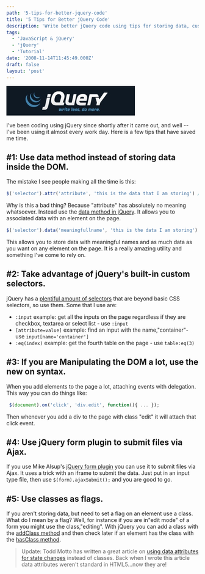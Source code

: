 ```yaml
---
path: '5-tips-for-better-jquery-code'
title: '5 Tips for Better jQuery Code'
description: 'Write better jQuery code using tips for storing data, custom selectors, ajax file forms and livequery plugin.'
tags:
  - 'JavaScript & jQuery'
  - 'jQuery'
  - 'Tutorial'
date: '2008-11-14T11:45:49.000Z'
draft: false
layout: 'post'
---
```


![](./logo-jquery.jpg)

I've been coding using jQuery since shortly after it came out, and well -- I've been using it almost every work day. Here is a few tips that have saved me time.

## #1: Use data method instead of storing data inside the DOM.

The mistake I see people making all the time is this:

```js
$('selector').attr('attribute', 'this is the data that I am storing') // then later getting that data with $('selector').attr('attribute');
```

Why is this a bad thing? Because "attribute" has absolutely no meaning whatsoever. Instead use the [data method in jQuery](http://api.jquery.com/jQuery.data/). It allows you to associated data with an element on the page.

```js
$('selector').data('meaningfullname', 'this is the data I am storing') // then later getting the data with $('selector').data('meaningfullname');
```

This allows you to store data with meaningful names and as much data as you want on any element on the page. It is a really amazing utility and something I've come to rely on.

## #2: Take advantage of jQuery's built-in custom selectors.

jQuery has a [plentiful amount of selectors](http://api.jquery.com/category/selectors/) that are beyond basic CSS selectors, so use them. Some that I use are:

- `:input` example: get all the inputs on the page regardless if they are checkbox, textarea or select list - use `:input`
- `[attribute=value]` example: find an input with the name,"container"- use `input[name='container']`
- `:eq(index)` example: get the fourth table on the page - use `table:eq(3)`

## #3: If you are Manipulating the DOM a lot, use the new on syntax.

When you add elements to the page a lot, attaching events with delegation. This way you can do things like:

```js
 $(document).on('click', 'div.edit', function(){ ... });
```

Then whenever you add a div to the page with class "edit" it will attach that click event.

## #4: Use jQuery form plugin to submit files via Ajax.

If you use Mike Alsup's [jQuery form plugin](http://malsup.com/jquery/form/) you can use it to submit files via Ajax. It uses a trick with an iframe to submit the data. Just put in an input type file, then use `$(form).ajaxSubmit();` and you are good to go.

## #5: Use classes as flags.

If you aren't storing data, but need to set a flag on an element use a class. What do I mean by a flag? Well, for instance if you are in"edit mode" of a form you might use the class,"editing". With jQuery you can add a class with the [addClass method](http://api.jquery.com/addClass/) and then check later if an element has the class with the [hasClass method](http://api.jquery.com/hasClass/).

> Update: Todd Motto has written a great article on [using data attributes for state changes](http://toddmotto.com/stop-toggling-classes-with-js-use-behaviour-driven-dom-manipulation-with-data-states/) instead of classes. Back when I wrote this article data attributes weren't standard in HTML5...now they are!
